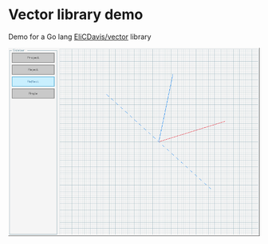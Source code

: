 # Vector library demo

Demo for a Go lang [EliCDavis/vector](https://github.com/EliCDavis/vector) library

![Main screen!](doc/main.png "Main screen")